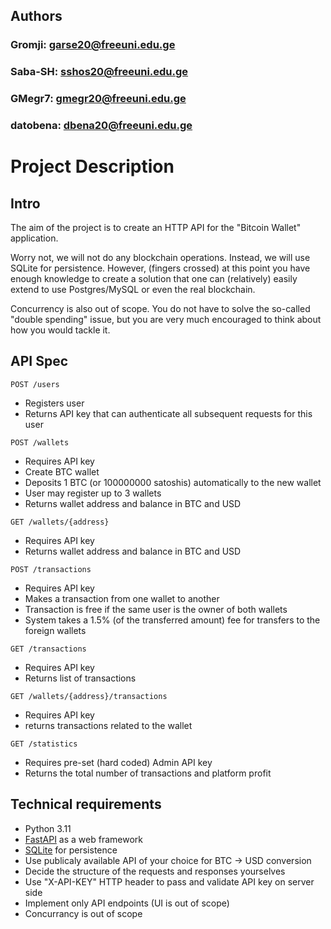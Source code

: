 ## Authors

### Gromji: garse20@freeuni.edu.ge
### Saba-SH: sshos20@freeuni.edu.ge
### GMegr7: gmegr20@freeuni.edu.ge
### datobena: dbena20@freeuni.edu.ge

# Project Description

## Intro

The aim of the project is to create an HTTP API for the "Bitcoin Wallet" application.

Worry not, we will not do any blockchain operations. Instead, we will use SQLite for persistence. However, (fingers crossed) at this point you have enough knowledge to create a solution that one can (relatively) easily extend to use Postgres/MySQL or even the real blockchain.

Concurrency is also out of scope. You do not have to solve the so-called "double spending" issue, but you are very much encouraged to think about how you would tackle it.

## API Spec

`POST /users`
  - Registers user
  - Returns API key that can authenticate all subsequent requests for this user

`POST /wallets`
  - Requires API key
  - Create BTC wallet 
  - Deposits 1 BTC (or 100000000 satoshis) automatically to the new wallet
  - User may register up to 3 wallets
  - Returns wallet address and balance in BTC and USD

`GET /wallets/{address}`
  - Requires API key
  - Returns wallet address and balance in BTC and USD

`POST /transactions`
  - Requires API key
  - Makes a transaction from one wallet to another
  - Transaction is free if the same user is the owner of both wallets
  - System takes a 1.5% (of the transferred amount) fee for transfers to the foreign wallets

`GET /transactions`
  - Requires API key
  - Returns list of transactions

`GET /wallets/{address}/transactions`
  - Requires API key
  - returns transactions related to the wallet

`GET /statistics`
  - Requires pre-set (hard coded) Admin API key
  - Returns the total number of transactions and platform profit

## Technical requirements
  
- Python 3.11
- [FastAPI](https://fastapi.tiangolo.com/) as a web framework
- [SQLite](https://docs.python.org/3/library/sqlite3.html) for persistence
- Use publicaly available API of your choice for BTC -> USD conversion
- Decide the structure of the requests and responses yourselves
- Use "X-API-KEY" HTTP header to pass and validate API key on server side
- Implement only API endpoints (UI is out of scope)
- Concurrancy is out of scope